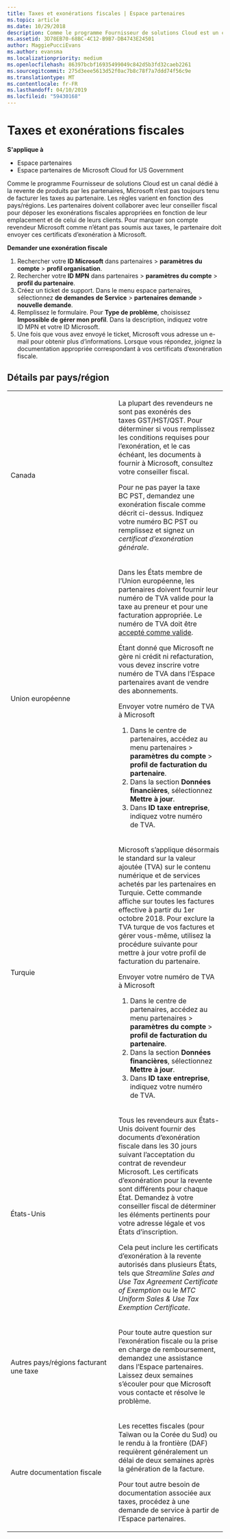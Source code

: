 ```yaml
---
title: Taxes et exonérations fiscales | Espace partenaires
ms.topic: article
ms.date: 10/29/2018
description: Comme le programme Fournisseur de solutions Cloud est un canal dédié à la revente de produits par les partenaires, Microsoft n’est pas toujours tenu de facturer les taxes au partenaire.
ms.assetid: 3D78EB70-68BC-4C12-B9B7-DB4743E24501
author: MaggiePucciEvans
ms.author: evansma
ms.localizationpriority: medium
ms.openlocfilehash: 86397bcbf16935499049c842d5b3fd32caeb2261
ms.sourcegitcommit: 275d3eee5613d52f0ac7b8c78f7a7ddd74f56c9e
ms.translationtype: MT
ms.contentlocale: fr-FR
ms.lasthandoff: 04/10/2019
ms.locfileid: "59430168"
---
```

# <a name="tax-and-tax-exemptions"></a>Taxes et exonérations fiscales

**S'applique à**

-  Espace partenaires
-  Espace partenaires de Microsoft Cloud for US Government


Comme le programme Fournisseur de solutions Cloud est un canal dédié à la revente de produits par les partenaires, Microsoft n’est pas toujours tenu de facturer les taxes au partenaire. Les règles varient en fonction des pays/régions. Les partenaires doivent collaborer avec leur conseiller fiscal pour déposer les exonérations fiscales appropriées en fonction de leur emplacement et de celui de leurs clients. Pour marquer son compte revendeur Microsoft comme n’étant pas soumis aux taxes, le partenaire doit envoyer ces certificats d’exonération à Microsoft.

**Demander une exonération fiscale**

1.  Rechercher votre **ID Microsoft** dans partenaires &gt; **paramètres du compte** &gt; **profil organisation**.
2.  Rechercher votre **ID MPN** dans partenaires &gt; **paramètres du compte** &gt; **profil du partenaire**.
3.  Créez un ticket de support. Dans le menu espace partenaires, sélectionnez **de demandes de Service** &gt; **partenaires demande** &gt; **nouvelle demande**.
4.  Remplissez le formulaire. Pour **Type de problème**, choisissez **Impossible de gérer mon profil**. Dans la description, indiquez votre ID&nbsp;MPN et votre ID&nbsp;Microsoft.
5.  Une fois que vous avez envoyé le ticket, Microsoft vous adresse un e-mail pour obtenir plus d’informations. Lorsque vous répondez, joignez la documentation appropriée correspondant à vos certificats d’exonération fiscale.

## <a name="details-by-countryregion"></a>Détails par pays/région


<table>
<colgroup>
<col width="50%" />
<col width="50%" />
</colgroup>
<tbody>
<tr class="odd">
<td>Canada</td>
<td><p>La plupart des revendeurs ne sont pas exonérés des taxes&nbsp;GST/HST/QST. Pour déterminer si vous remplissez les conditions requises pour l’exonération, et le cas échéant, les documents à fournir à Microsoft, consultez votre conseiller fiscal.</p>
<p>Pour ne pas payer la taxe BC&nbsp;PST, demandez une exonération fiscale comme décrit ci-dessus. Indiquez votre numéro BC&nbsp;PST ou remplissez et signez un <em>certificat d’exonération générale</em>.</p></td>
</tr>

<tr class="even">
<td>Union européenne</td>
<td><p>Dans les États membre de l’Union européenne, les partenaires doivent fournir leur numéro de&nbsp;TVA valide pour la taxe au preneur et pour une facturation appropriée. Le numéro de&nbsp;TVA doit être <a href="https://go.microsoft.com/fwlink/p/?LinkId=808160" data-raw-source="[accepted as valid](https://go.microsoft.com/fwlink/p/?LinkId=808160)">accepté comme valide</a>.</p>
<p>Étant donné que Microsoft ne gère ni crédit ni refacturation, vous devez inscrire votre numéro de&nbsp;TVA dans l’Espace partenaires avant de vendre des abonnements.</p>
<p>Envoyer votre numéro de&nbsp;TVA à Microsoft</strong></p>
<ol>
<li>Dans le centre de partenaires, accédez au menu partenaires &gt; <strong>paramètres du compte</strong> &gt; <strong>profil de facturation du partenaire</strong>.</li>
<li>Dans la section <strong>Données financières</strong>, sélectionnez <strong>Mettre à jour</strong>.</li>
<li>Dans <strong>ID taxe entreprise</strong>, indiquez votre numéro de&nbsp;TVA.</li>
</ol></td>
</tr>

<tr class="odd">
<td>Turquie</td>
<td><p>Microsoft s’applique désormais le standard sur la valeur ajoutée (TVA) sur le contenu numérique et de services achetés par les partenaires en Turquie.  Cette commande affiche sur toutes les factures effective à partir du 1er octobre 2018. Pour exclure la TVA turque de vos factures et gérer vous-même, utilisez la procédure suivante pour mettre à jour votre profil de facturation du partenaire.</p>
<p>Envoyer votre numéro de&nbsp;TVA à Microsoft</strong></p>
<ol>
<li>Dans le centre de partenaires, accédez au menu partenaires &gt; <strong>paramètres du compte</strong> &gt; <strong>profil de facturation du partenaire</strong>.</li>
<li>Dans la section <strong>Données financières</strong>, sélectionnez <strong>Mettre à jour</strong>.</li>
<li>Dans <strong>ID taxe entreprise</strong>, indiquez votre numéro de&nbsp;TVA.</li>
</ol></td>
</tr>


<tr class="even">
<td>États-Unis</td>
<td><p>Tous les revendeurs aux États-Unis doivent fournir des documents d’exonération fiscale dans les 30&nbsp;jours suivant l’acceptation du contrat de revendeur Microsoft. Les certificats d’exonération pour la revente sont différents pour chaque État. Demandez à votre conseiller fiscal de déterminer les éléments pertinents pour votre adresse légale et vos États d’inscription.</p>
<p>Cela peut inclure les certificats d’exonération à la revente autorisés dans plusieurs États, tels que <em>Streamline Sales and Use Tax Agreement Certificate of Exemption</em> ou le <em>MTC Uniform Sales &amp; Use Tax Exemption Certificate</em>.</p></td>
</tr>


<tr class="odd">
<td>Autres pays/régions facturant une taxe</td>
<td><p>Pour toute autre question sur l’exonération fiscale ou la prise en charge de remboursement, demandez une assistance dans l’Espace partenaires. Laissez deux&nbsp;semaines s’écouler pour que Microsoft vous contacte et résolve le problème.</p></td>
</tr>

<tr class="even">
<td>Autre documentation fiscale</td>
<td><p>Les recettes fiscales (pour Taïwan ou la Corée du Sud) ou le rendu à la frontière (DAF) requièrent généralement un délai de deux&nbsp;semaines après la génération de la facture.</p>
<p>Pour tout autre besoin de documentation associée aux taxes, procédez à une demande de service à partir de l’Espace partenaires.</p></td>
</tr>

</tbody>
</table>

 

 

 



